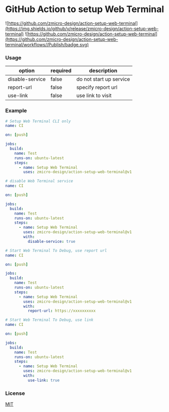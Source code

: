 # GitHub Action to setup Web Terminal

![https://github.com/zmicro-design/action-setup-web-terminal](https://img.shields.io/github/v/release/zmicro-design/action-setup-web-terminal)
![https://github.com/zmicro-design/action-setup-web-terminal](https://github.com/zmicro-design/action-setup-web-terminal/workflows//Publish/badge.svg)

### Usage

| option | required | description |
| ------ | -------- | ----------- |
| disable-service | false | do not start up service |
| report-url | false | specify report url |
| use-link | false | use link to visit |

### Example

```yml
# Setup Web Terminal CLI only
name: CI

on: [push]

jobs:
  build:
    name: Test
    runs-on: ubuntu-latest
    steps:
      - name: Setup Web Terminal
        uses: zmicro-design/action-setup-web-terminal@v1
```

```yml
# disable Web Terminal service
name: CI

on: [push]

jobs:
  build:
    name: Test
    runs-on: ubuntu-latest
    steps:
      - name: Setup Web Terminal
        uses: zmicro-design/action-setup-web-terminal@v1
        with:
          disable-service: true
```

```yml
# Start Web Terminal To Debug, use report url
name: CI

on: [push]

jobs:
  build:
    name: Test
    runs-on: ubuntu-latest
    steps:
      - name: Setup Web Terminal
        uses: zmicro-design/action-setup-web-terminal@v1
        with:
          report-url: https://xxxxxxxxxx
```

```yml
# Start Web Terminal To Debug, use link
name: CI

on: [push]

jobs:
  build:
    name: Test
    runs-on: ubuntu-latest
    steps:
      - name: Setup Web Terminal
        uses: zmicro-design/action-setup-web-terminal@v1
        with:
          use-link: true
```

### License

[MIT](./LICENSE)
